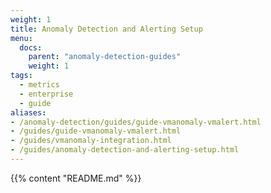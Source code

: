 ```yaml
---
weight: 1
title: Anomaly Detection and Alerting Setup
menu:
  docs:
    parent: "anomaly-detection-guides"
    weight: 1
tags:
  - metrics
  - enterprise
  - guide
aliases:
- /anomaly-detection/guides/guide-vmanomaly-vmalert.html
- /guides/guide-vmanomaly-vmalert.html
- /guides/vmanomaly-integration.html
- /guides/anomaly-detection-and-alerting-setup.html
---
```

{{% content "README.md" %}}
